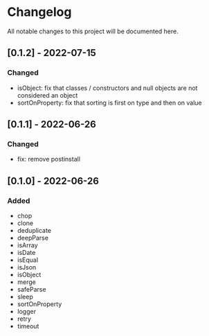 # Changelog
All notable changes to this project will be documented here.

## [0.1.2] - 2022-07-15
### Changed
- isObject: fix that classes / constructors and null objects are not considered an object
- sortOnProperty: fix that sorting is first on type and then on value

## [0.1.1] - 2022-06-26
### Changed
- fix: remove postinstall

## [0.1.0] - 2022-06-26
### Added
- chop
- clone
- deduplicate
- deepParse
- isArray
- isDate
- isEqual
- isJson
- isObject
- merge
- safeParse
- sleep
- sortOnProperty
- logger
- retry
- timeout